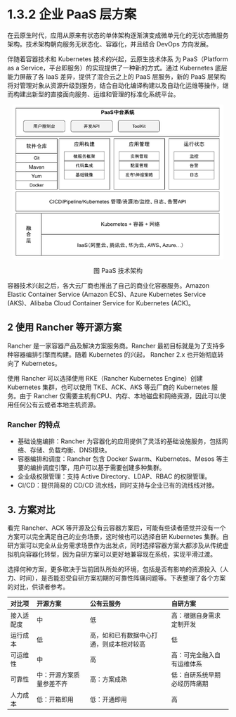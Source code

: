 # 1.3.2 企业 PaaS 层方案

在云原生时代，应用从原来有状态的单体架构逐渐演变成微单元化的无状态微服务架构。技术架构朝向服务无状态化、容器化，并且结合 DevOps 方向发展。

伴随着容器技术和 Kubernetes 技术的兴起，云原生技术体系
为 PaaS（Platform as a Service，平台即服务）的实现提供了一种新的方式。通过 Kubernetes 底层能力屏蔽了各 IaaS 差异，提供了混合云之上的 PaaS 层服务，新的 PaaS 层架构将对管理对象从资源升级到服务，结合自动化编译构建以及自动化运维等操作，继而构建出新型的直接面向服务、运维和管理的标准化系统平台。

<div  align="center">
	<img src="../assets/PaaS.png" width = "480"  align=center />
	<p>图 PaaS 技术架构</p>
</div>



容器技术兴起之后，各大云厂商也推出了自己的商业化容器服务。Amazon Elastic Container Service (Amazon ECS)、Azure Kubernetes Service (AKS)、Alibaba Cloud Container Service for Kubernetes (ACK)。

## 2 使用 Rancher 等开源方案

Rancher 是一家容器产品及解决方案服务商。Rancher 最初目标就是为了支持多种容器编排引擎而构建。随着 Kubernetes 的兴起， Rancher 2.x 也开始彻底转向了 Kubernetes。

使用 Rancher 可以选择使用 RKE（Rancher Kubernetes Engine）创建Kubernetes 集群，也可以使用 TKE、ACK、AKS 等云厂商的 Kubernetes 服务。由于 Rancher 仅需要主机有CPU、内存、本地磁盘和网络资源，因此可以使用任何公有云或者本地主机资源。

### Rancher 的特点

- 基础设施编排：Rancher 为容器化的应用提供了灵活的基础设施服务，包括网络、存储、负载均衡、DNS模块。
- 容器编排和调度：Rancher 包含 Docker Swarm、Kubernetes、Mesos 等主要的编排调度引擎，用户可以基于需要创建多种集群。
- 企业级权限管理：支持 Active Directory、LDAP、RBAC 的权限管理。
- CI/CD：提供简易的 CD/CD 流水线，同时支持与企业已有的流线线对接。


## 3. 方案对比

看完 Rancher、ACK 等开源及公有云容器方案后，可能有些读者感觉并没有一个方案可以完全满足自己的业务场景，这时候也可以选择自研 Kubernetes 集群。自研方案可以完全从业务需求场景作为出发点，同时选择容器方案大都涉及从传统虚拟机向容器化转型，因为自研方案可以更好地兼容现在系统，实现平滑过渡。

选择何种方案，更多取决于当前团队所处的环境，包括是否有影响的资源投入（人力、时间），是否能忍受自研方案初期的可靠性阵痛问题等。下表整理了各个方案的对比，供读者参考。

|对比项| 开源方案| 公有云服务|自研方案|
|:--|:--|:--|:--|
| 接入适配度| 中| 低| 高：根据自身需求定制开发|
|运行成本| 低| 高，如和已有数据中心打通，则成本相对较高 | 低 |
|可运维性| 中| 高|高：可完全融入自有运维体系|
|可靠性| 中：开源方案质量参差不齐| 高：方案成熟|低：自研系统早期必经历阵痛期|
|人力成本| 低：开箱即用| 低：开通即用| 高|

